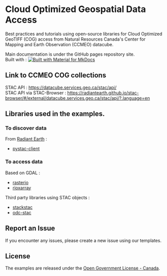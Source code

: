 # Cloud Optimized Geospatial Data Access
Best practices and tutorials using open-source libraries for Cloud Optimized GeoTIFF (COG) access from Natural Resources Canada's Center for Mapping and Earth Observation (CCMEO) datacube.

Main documentation is under the GitHub pages repository site.   
Built with : [![Built with Material for MkDocs](https://img.shields.io/badge/Material_for_MkDocs-526CFE?style=for-the-badge&logo=MaterialForMkDocs&logoColor=white)](https://squidfunk.github.io/mkdocs-material/)

## Link to CCMEO COG collections 
STAC API : <https://datacube.services.geo.ca/stac/api/>  
STAC API via STAC-Browser : <https://radiantearth.github.io/stac-browser/#/external/datacube.services.geo.ca/stac/api/?.language=en>

## Libraries used in the examples.

### To discover data  

From [Radiant Earth] : 
- [pystac-client]

### To access data  

Based on GDAL :

- [rasterio]
- [rioxarray]

Third party libraries using STAC objects :

- [stackstac]
- [odc-stac]

[pystac-client]: https://pystac-client.readthedocs.io/en/stable/usage.html
[rasterio]: https://rasterio.readthedocs.io/en/latest/quickstart.html
[stackstac]: https://stackstac.readthedocs.io/en/latest/basic.html
[rioxarray]: https://corteva.github.io/rioxarray/stable/
[odc-stac]: https://odc-stac.readthedocs.io/en/latest/intro.html
[Radiant Earth]: https://github.com/radiantearth

## Report an Issue

If you encounter any issues, please create a new issue using our templates.

## License
The examples are released under the [Open Government License - Canada](https://open.canada.ca/en/open-government-licence-canada).
